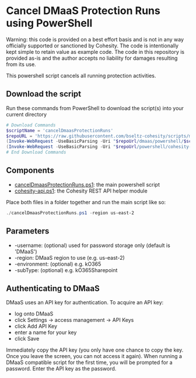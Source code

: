 # Cancel DMaaS Protection Runs using PowerShell

Warning: this code is provided on a best effort basis and is not in any way officially supported or sanctioned by Cohesity. The code is intentionally kept simple to retain value as example code. The code in this repository is provided as-is and the author accepts no liability for damages resulting from its use.

This powershell script cancels all running protection activities.

## Download the script

Run these commands from PowerShell to download the script(s) into your current directory

```powershell
# Download Commands
$scriptName = 'cancelDmaasProtectionRuns'
$repoURL = 'https://raw.githubusercontent.com/bseltz-cohesity/scripts/master'
(Invoke-WebRequest -UseBasicParsing -Uri "$repoUrl/dmaas/powershell/$scriptName/$scriptName.ps1").content | Out-File "$scriptName.ps1"; (Get-Content "$scriptName.ps1") | Set-Content "$scriptName.ps1"
(Invoke-WebRequest -UseBasicParsing -Uri "$repoUrl/powershell/cohesity-api/cohesity-api.ps1").content | Out-File cohesity-api.ps1; (Get-Content cohesity-api.ps1) | Set-Content cohesity-api.ps1
# End Download Commands
```

## Components

* [cancelDmaasProtectionRuns.ps1](https://raw.githubusercontent.com/bseltz-cohesity/scripts/master/dmaas/powershell/cancelDmaasProtectionRuns/cancelDmaasProtectionRuns.ps1): the main powershell script
* [cohesity-api.ps1](https://raw.githubusercontent.com/bseltz-cohesity/scripts/master/powershell/cohesity-api/cohesity-api.ps1): the Cohesity REST API helper module

Place both files in a folder together and run the main script like so:

```powershell
./cancelDmaasProtectionRuns.ps1 -region us-east-2
```

## Parameters

* -username: (optional) used for password storage only (default is 'DMaaS')
* -region: DMaaS region to use (e.g. us-east-2)
* -environment: (optional) e.g. kO365
* -subType: (optional) e.g. kO365Sharepoint

## Authenticating to DMaaS

DMaaS uses an API key for authentication. To acquire an API key:

* log onto DMaaS
* click Settings -> access management -> API Keys
* click Add API Key
* enter a name for your key
* click Save

Immediately copy the API key (you only have one chance to copy the key. Once you leave the screen, you can not access it again). When running a DMaaS compatible script for the first time, you will be prompted for a password. Enter the API key as the password.
